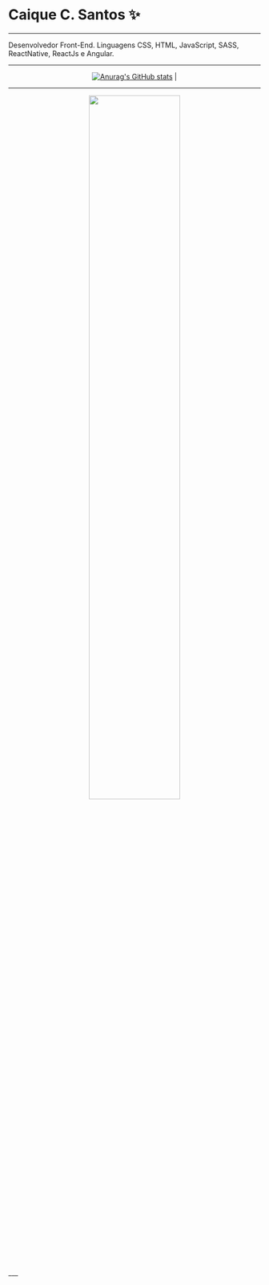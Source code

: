 # Caique C. Santos ✨

___

Desenvolvedor Front-End. Linguagens CSS, HTML, JavaScript, SASS, ReactNative, ReactJs e Angular.

___

<div width= "100%" align="center">
 
[![Anurag's GitHub stats](https://github-readme-stats.vercel.app/api?username=caique-caetano&show_icons=true&theme=aura_dark)](https://github.com/anuraghazra/github-readme-stats) |
 
 </div>
 
  ___
 
<div width="100%" align="center">

  <img width="60%" align="center" src="https://github-readme-stats.vercel.app/api/top-langs/?username=caique-caetano&langs_count=6&theme=aura_dark&layout=compact" />
 
</div>
 ___


<!---
caique-caetano/caique-caetano is a ✨ special ✨ repository because its `README.md` (this file) appears on your GitHub profile.
You can click the Preview link to take a look at your changes.
--->


<!-- [![Readme Card](https://github-readme-stats.vercel.app/api/pin/?username=caique-caetano&repo=pokedex_projeto)](https://github.com/anuraghazra/github-readme-stats) -->


